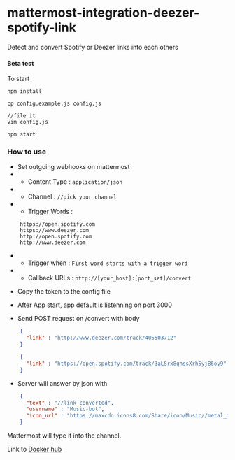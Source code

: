  # mattermost-integration-deezer-spotify-link
 
 Detect and convert Spotify or Deezer links into each others   
 
 #### Beta test
 
 To start
 ```
 npm install
 
 cp config.example.js config.js
 
 //file it
 vim config.js
 
 npm start

```

### How to use

- Set outgoing webhooks on mattermost
- - Content Type : `application/json`
- - Channel : `//pick your channel`
- - Trigger Words : 
```
    https://open.spotify.com
    https://www.deezer.com
    http://open.spotify.com
    http://www.deezer.com
``` 
- - Trigger when : `First word starts with a trigger word`
- - Callback URLs : `http://[your_host]:[port_set]/convert`

- Copy the token to the config file
- After App start, app default is listenning on port 3000
- Send POST request on /convert with body
```json
    {
      "link" : "http://www.deezer.com/track/405503712" 
    }
```
```json
    {
      "link" : "https://open.spotify.com/track/3aLSrx8qhssXrh5yjB6oy9" 
    }
```

- Server will answer by json with
```json
    {
      "text" : "//link converted",
      "username" : "Music-bot",
      "icon_url" : "https://maxcdn.icons8.com/Share/icon/Music//metal_music1600.png"
    }
```

Mattermost will type it into the channel.

Link to [Docker hub](https://hub.docker.com/r/kaylleur/mattermost-integration-deezer-spotify-link/)
